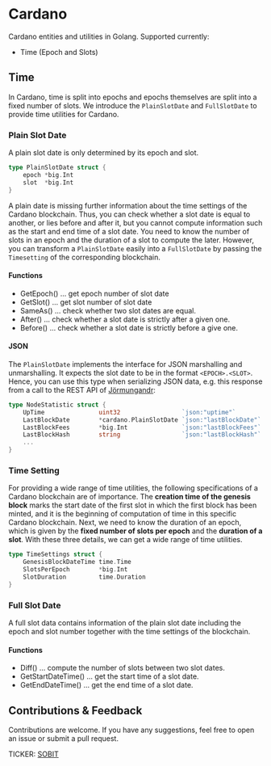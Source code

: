 # Cardano

Cardano entities and utilities in Golang. Supported currently:

* Time (Epoch and Slots)

## Time
In Cardano, time is split into epochs and epochs themselves are split into a fixed number of slots. We introduce 
the `PlainSlotDate` and `FullSlotDate` to provide time utilities for Cardano.

### Plain Slot Date
A plain slot date is only determined by its epoch and slot. 
```go
type PlainSlotDate struct {
    epoch *big.Int
    slot  *big.Int
}
```

A plain date is missing further information about the time
settings of the Cardano blockchain. Thus, you can check whether a slot date is equal to another, or lies before and
after it, but you cannot compute information such as the start and end time of a slot date. You need to know the number
of slots in an epoch and the duration of a slot to compute the later. However, you can transform a `PlainSlotDate`
easily into a `FullSlotDate` by passing the `Timesetting` of the corresponding blockchain.

#### Functions
* GetEpoch() ... get epoch number of slot date
* GetSlot()  ... get slot number of slot date
* SameAs()   ... check whether two slot dates are equal.
* After()    ... check whether a slot date is strictly after a given one.
* Before()   ... check whether a slot date is strictly before a give one.

#### JSON 
The `PlainSlotDate` implements the interface for JSON marshalling and unmarshalling. It expects the 
slot date to be in the format `<EPOCH>.<SLOT>`. Hence, you can use this type when serializing JSON data, e.g. this
response from a call to the REST API of [Jörmungandr](https://github.com/input-output-hk/jormungandr):

```go
type NodeStatistic struct {
    UpTime               uint32                 `json:"uptime"`
    LastBlockDate        *cardano.PlainSlotDate `json:"lastBlockDate"`
    LastBlockFees        *big.Int               `json:"lastBlockFees"`
    LastBlockHash        string                 `json:"lastBlockHash"`
    ...
}
``` 

### Time Setting
For providing a wide range of time utilities, the following specifications of a Cardano blockchain are of importance.
The **creation time of the genesis block** marks the start date of the first slot in which the first block has been minted,
and it is the beginning of computation of time in this specific Cardano blockchain. Next, we need to know the duration
of an epoch, which is given by the **fixed number of slots per epoch** and the **duration of a slot**. With these three
details, we can get a wide range of time utilities.

```go
type TimeSettings struct {
    GenesisBlockDateTime time.Time
    SlotsPerEpoch        *big.Int
    SlotDuration         time.Duration
}
```

### Full Slot Date
A full slot data contains information of the plain slot date including the epoch and slot number together with
the time settings of the blockchain.

#### Functions

* Diff()              ... compute the number of slots between two slot dates.
* GetStartDateTime()  ... get the start time of a slot date.
* GetEndDateTime()    ... get the end time of a slot date.

## Contributions & Feedback 

Contributions are welcome. If you have any suggestions, feel free to open an issue or submit a pull request.

TICKER: [SOBIT](https://staking.outofbits.com)
